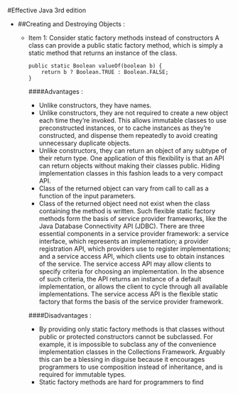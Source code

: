 #Effective Java 3rd edition 
- ##Creating and Destroying Objects :
  - Item 1: Consider static factory methods instead of constructors
    A class can provide a public static factory method, which is simply a static method that returns an instance of the class.
	```
	public static Boolean valueOf(boolean b) {
        return b ? Boolean.TRUE : Boolean.FALSE;
    }
	```
	####Advantages : 
	- Unlike constructors, they have names.
	- Unlike constructors, they are not required to create a new object each time they’re invoked. This allows immutable classes to use preconstructed instances, or to cache instances as they’re constructed, and dispense them repeatedly to avoid creating unnecessary duplicate objects.
	- Unlike constructors, they can return an object of any subtype of their return type. One application of this flexibility is that an API can return objects without making their classes public. Hiding implementation classes in this fashion leads to a very compact API.
	- Class of the returned object can vary from call to call as a function of the input parameters.
	- Class of the returned object need not exist when the class containing the method is written. Such flexible static factory methods form the basis of service provider frameworks, like the Java Database Connectivity API (JDBC).
	    There are three essential components in a service provider framework: a service interface, which represents an implementation; a provider registration API, which providers use to register implementations; and a service access API, which clients use to obtain instances of the service. The service access API may allow clients to specify criteria for choosing an implementation. In the absence of such criteria, the API returns an instance of a default implementation, or allows the client to cycle through all available implementations. The service access API is the flexible static factory that forms the basis of the service provider framework.
	  
	####Disadvantages :
	- By providing only static factory methods is that classes without public or protected constructors cannot be subclassed.
	    For example, it is impossible to subclass any of the convenience implementation classes in the Collections Framework. Arguably this can be a blessing in disguise because it encourages programmers to use composition instead of inheritance, and is required for immutable types.
	- Static factory methods are hard for programmers to find